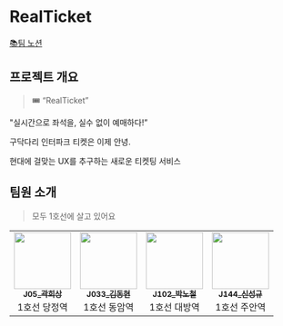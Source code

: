 # RealTicket

[📚팀 노션](https://chestnut-sense-efd.notion.site/RealTicket-12d313ed69ba805cb271cd1f51f8272b?pvs=4)

## 프로젝트 개요

> 🎟️ “RealTicket”

"실시간으로 좌석을, 실수 없이 예매하다!”

구닥다리 인터파크 티켓은 이제 안녕.

현대에 걸맞는 UX를 추구하는 새로운 티켓팅 서비스

## 팀원 소개

> 모두 1호선에 살고 있어요

<table>
  <tbody>
    <tr>
      <td align="center"><a href="https://github.com/KWAKMANBO"><img src="https://github.com/user-attachments/assets/c6555879-8355-4ba3-b8c0-1ef4ad2b5d22" width="100px;" alt=""/><br /><sub><b>J05_곽희상</b></sub></a><br />1호선 당정역</td>
      <td align="center"><a href="https://github.com/Donggle0315"><img src="https://github.com/user-attachments/assets/f273520b-a7a9-4bae-85aa-819785192065" width="100px;" alt=""/><br /><sub><b>J033_김동현</b></sub></a><br />1호선 동암역</td>
      <td align="center"><a href="https://github.com/qkdl60"><img src="https://github.com/user-attachments/assets/2aefb797-9942-482b-86e5-c776b649aca6" width="100px;" alt=""/><br /><sub><b>J102_박노철</b></sub></a><br />1호선 대방역</td>
      <td align="center"><a href="https://github.com/kyu4583"><img src="https://github.com/user-attachments/assets/f0d1aad8-fe7c-4233-b42c-30ee7b946283" width="100px;" alt=""/><br /><sub><b>J144_신성규</b></sub></a><br />1호선 주안역</td>
    </tr>
  </tbody>
</table>
